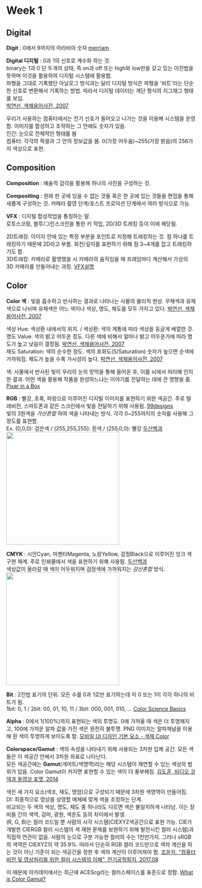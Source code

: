 # Week 1

## Digital 
**Digit**
: 0에서 9까지의 아라비아 숫자
[merriam](https://www.merriam-webster.com/dictionary/digit)

**Digital 디지털**
: 0과 1의 신호로 계수화 하는 것. <br>
binary는 1과 0 단 두개의 상태, 즉 on과 off 또는 high와 low만을 갖고 있는 이진법을 뜻하며 이것을 활용하여 디지털 시스템에 활용함. <br>
파형을 그대로 기록했던 아날로그 방식과는 달리 디지털 방식은 파형을 '비트'라는 단순한 신호로 변환해서 기록하는 방법. 따라서 디지털 데이터는 계단 형식의 지그재그 형태를 보임. <br>
[박연선, 색채용어사전, 2007](https://terms.naver.com/entry.naver?docId=269664&cid=42641&categoryId=42641)

우리가 사용하는 컴퓨터에서는 전기 신호가 들어오고 나가는 것을 이용해 시스템을 운영함. 이미지를 합성하고 조작하는 그 안에도 숫자가 있음. <br>
인간: 눈으로 전체적인 형태를 봄 <br>
컴퓨터: 각각의 픽셀과 그 안의 정보값을 봄. 0(가장 어두움)~255(가장 밝음)의 256가지 색상으로 표현.


## Composition
**Composition**
: 예술적 감각을 활용해 하나의 사진을 구성하는 것.

**Compositing**
: 원래 한 곳에 있을 수 없는 것들 혹은 한 곳에 있는 것들을 편집을 통해 새롭게 구성하는 것. 카메라 촬영 단계/포스트 프로덕션 단계에서 여러 방식으로 가능. 

**VFX**
: 디지털 합성작업을 통칭하는 말. <br>
로토스코핑, 블루/그린스크린을 통한 키 작업, 2D/3D 트래킹 등이 이에 해당됨. <br>

2D트래킹: 이미지 안에 있는 특정 부분을 포인트로 지정해 트래킹하는 것. 점 하나를 트래킹하기 때문에 2D라고 부름. 회전/깊이를 표현하기 위해 점 3~4개를 잡고 트래킹하기도 함. <br> 
3D트래킹: 카메라로 촬영했을 시 카메라의 움직임을 매 프레임마다 계산해서 가상의 3D 카메라를 만들어내는 과정. 
[VFX설명](https://www.youtube.com/watch?v=Xkf5aFFJIuo&ab_channel=FoundryKorea)


## Color
**Color 색**
: 빛을 흡수하고 반사하는 결과로 나타나는 사물의 물리적 현상. 무채색과 유채색으로 나뉘며 유채색은 어느 색이나 색상, 명도, 채도를 모두 가지고 있다.
[박연선, 색채용어사전, 2007](https://terms.naver.com/entry.naver?docId=270032&cid=42641&categoryId=42641)

색상 Hue: 색상환 내에서의 위치. / 색상환: 색의 계통에 따라 색상을 둥글게 배열한 것. <br>
명도 Value: 색의 밝고 어두운 정도. 다른 색에 비해서 얼마나 밝고 어두운가에 따라 명도가 높고 낮음이 결정됨.
[박연선, 색채용어사전, 2007](https://terms.naver.com/entry.naver?docId=269768&ref=y&cid=42641&categoryId=42641) <br>
채도 Saturation: 색의 순수한 정도. 색의 포화도(S/Saturation) 숫자가 높으면 순색에 가까워짐. 채도가 높을 수록 가시성이 높다.
[박연선, 색채용어사전, 2007](https://terms.naver.com/entry.naver?docId=270651&cid=42641&categoryId=42641)

색: 사물에서 반사된 빛이 우리의 눈의 망막을 통해 들어온 후, 이를 뇌에서 처리해 인지한 결과. 어떤 색을 활용해 작품을 완성하느냐는 이야기를 전달하는 데에 큰 영향을 줌.
[Pixar in a Box](https://youtu.be/0DXZvcfPVrk)

**RGB**
: 빨강, 초록, 파랑으로 이루어진 디지털 이미지를 표현하기 위한 색공간. 주로 텔레비전, 스마트폰과 같은 스크린에서 빛을 전달하기 위해 사용됨.
[99designs](https://99designs.com/blog/tips/correct-file-formats-rgb-and-cmyk/)     
빛의 3원색을 _가산혼합_ 하여 색을 나타내는 방식. 각각 0~255까지의 숫자를 사용해 그 정도를 표현함.     
Ex. (0,0,0): 검은색 / (255,255,255): 흰색 / (255,0,0): 빨강
[두산백과](https://terms.naver.com/entry.naver?docId=3340558&cid=40942&categoryId=32828)
<img src="https://www.hisour.com/wp-content/uploads/2018/03/RGB-color-model.jpg" width="300" height="300">

**CMYK**
: 시안Cyan, 마젠타Magenta, 노랑Yellow, 검정Black으로 이루어진 잉크 색 구현 채계. 주로 인쇄물에서 색을 표현하기 위해 사용됨.
[두산백과](https://terms.naver.com/entry.naver?docId=3347335&cid=40942&categoryId=32828)      
색상값이 올라갈 때 색이 어두워지며 검정색에 가까워지는 _감산혼합_ 방식. 
<img src="https://cdn-befan.nitrocdn.com/ZqEoWphcmcAXQbFBKaYjfUBYIqNFiJSC/assets/static/optimized/rev-4b3697d/wp-content/uploads/2020/06/CYMK-colors.png" width="300" height="300">

**Bit**
: 2진법 표기의 단위. 모든 수를 0과 1로만 표기하는데 이 0 또는 1이 각각 하나의 비트가 됨.    
1bit: 0, 1 / 2bit: 00, 01, 10, 11 / 3bit: 000, 001, 010, ...
[Color Science Basics](https://www.youtube.com/watch?v=M47YdERx11s&ab_channel=Moviola)

**Alpha**
: 0에서 1(100%)까지 표현되는 색의 투명도. 0에 가까울 때 색은 더 투명해지고, 100에 가까운 알파 값을 가진 색은 완전히 불투명. PNG 이미지는 알파채널을 이용해 흰 색이 투명하게 보이도록 함.
[모바일 UI 디자인 기본 요소 - 색채 Color](https://brunch.co.kr/@chulhochoiucj0/17)

**Colorspace/Gamut**
: 색의 속성을 나타내기 위해 사용되는 3차원 입체 공간. 모든 색들은 이 색공간 안에서 3차원 좌표로 나타난다.      
모든 색공간에는 **Gamut**(개머트/색영역)라는 해당 시스템이 재연할 수 있는 색상의 범위가 있음. Color Gamut이 커지면 표현할 수 있는 색이 더 풍부해짐. 
[김도훈, 비디오 코덱과 동영상 포맷, 2014](https://terms.naver.com/entry.naver?docId=3340383&cid=58161&categoryId=58161)      

색은 세 가지 요소(색조, 채도, 명암)으로 구성되기 때문에 3차원 색영역이 만들어짐.         
DI: 최종적으로 영상을 상영할 매체에 맞게 색을 조정하는 단계.    
비교되는 두 색의 색상, 명도, 채도 중 하나라도 다르면 색은 불일치하게 나타남. 이는 장비들 간의 색역, 감마, 광원, 색온도 등의 차이에서 발생.     
(R, G, B)는 컬러 코드일 뿐 사람의 시각 시스템(CIEXYZ색공간으료 표현 가능. CIE가 개발한 CIERGB 컬러 시스템의 색 재현 문제를 보완하기 위해 발전시킨 컬러 시스템)과 직접적 연관이 없음. 사람의 눈으로 구분 가능한 컬러의 수는 1천만가지. 그러나 sRGB의 색역은 CIEXYZ의 약 35.9%. 따라서 단순히 RGB 컬러 코드만으로 색차 계산을 하는 것이 아닌 기준이 되는 색공간을 정한 후 색차 계산이 이루어져야 함. 
[조윤지, "컴퓨터 비전 및 영상처리를 위한 컬러 시스템의 이해", 전기공학회지, 2017.08](https://www.koreascience.or.kr/article/JAKO201724854344110.pdf)     

이 때문에 아카데미에서는 최근에 ACEScg라는 컬러스페이스를 표준으로 정함. 
[What is Color Gamut?](https://www.benq.com/en-me/knowledge-center/knowledge/color-gamut-monitor.html)
